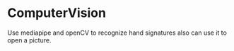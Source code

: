 # ComputerVision
Use mediapipe and openCV to recognize hand signatures also can use it to  open a picture.
